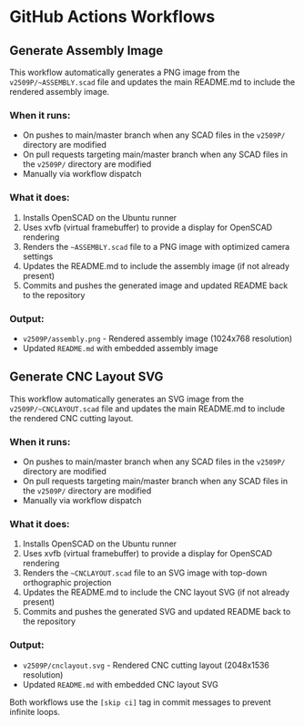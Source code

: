 # GitHub Actions Workflows

## Generate Assembly Image

This workflow automatically generates a PNG image from the `v2509P/~ASSEMBLY.scad` file and updates the main README.md to include the rendered assembly image.

### When it runs:
- On pushes to main/master branch when any SCAD files in the `v2509P/` directory are modified
- On pull requests targeting main/master branch when any SCAD files in the `v2509P/` directory are modified  
- Manually via workflow dispatch

### What it does:
1. Installs OpenSCAD on the Ubuntu runner
2. Uses xvfb (virtual framebuffer) to provide a display for OpenSCAD rendering
3. Renders the `~ASSEMBLY.scad` file to a PNG image with optimized camera settings
4. Updates the README.md to include the assembly image (if not already present)
5. Commits and pushes the generated image and updated README back to the repository

### Output:
- `v2509P/assembly.png` - Rendered assembly image (1024x768 resolution)
- Updated `README.md` with embedded assembly image

## Generate CNC Layout SVG

This workflow automatically generates an SVG image from the `v2509P/~CNCLAYOUT.scad` file and updates the main README.md to include the rendered CNC cutting layout.

### When it runs:
- On pushes to main/master branch when any SCAD files in the `v2509P/` directory are modified
- On pull requests targeting main/master branch when any SCAD files in the `v2509P/` directory are modified  
- Manually via workflow dispatch

### What it does:
1. Installs OpenSCAD on the Ubuntu runner
2. Uses xvfb (virtual framebuffer) to provide a display for OpenSCAD rendering
3. Renders the `~CNCLAYOUT.scad` file to an SVG image with top-down orthographic projection
4. Updates the README.md to include the CNC layout SVG (if not already present)
5. Commits and pushes the generated SVG and updated README back to the repository

### Output:
- `v2509P/cnclayout.svg` - Rendered CNC cutting layout (2048x1536 resolution)
- Updated `README.md` with embedded CNC layout SVG

Both workflows use the `[skip ci]` tag in commit messages to prevent infinite loops.
